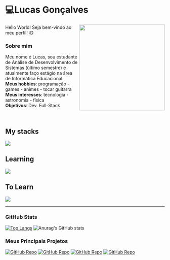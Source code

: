 
<h1 align="left">💻Lucas Gonçalves</h1>
<img align="right" height="270" src="https://media0.giphy.com/media/pLiyRPqPyxy7e/giphy.gif">
<div align="left">
  
<div align="left">
<p>
Hello World! Seja bem-vindo ao meu perfil! :D

### Sobre mim
Meu nome é Lucas, sou estudante de Análise de Desenvolvimento de Sistemas (último semestre) e atualmente faço estágio na área de Informática Educacional.
</br>
<strong>Meus hobbies</strong>: programação - games - animes - tocar guitarra
</br>
<strong>Meus interesses</strong>: tecnologia - astronomia - física
</br>
<strong>Objetivos</strong>: Dev. Full-Stack
</p>
</div>

</br>

## My stacks

<p align="left">
  <a href="https://skillicons.dev">
    <img src="https://skillicons.dev/icons?i=angular,react,html,css,js,typescript,java,python,nodejs,mysql,postgresql,git,github&perline=9" />
  </a>
</p>


## Learning

<p align="left">
  <a href="https://skillicons.dev">
    <img src="https://skillicons.dev/icons?i=angular,react,java,c,cpp,nodejs,spring,aws,docker" />
  </a>
</p>

## To Learn

<p align="left">
  <a href="https://skillicons.dev">
    <img src="https://skillicons.dev/icons?i=kotlin,ruby,jquery" />
  </a>
</p>

<hr/>

### GitHub Stats

[![Top Langs](https://github-readme-stats.vercel.app/api/top-langs/?username=Lucc-Minerva&layout=donut&theme=radical)](https://github.com/Lucc-Minerva/Lucc-Minerva)
![Anurag's GitHub stats](https://github-readme-stats.vercel.app/api?username=Lucc-Minerva&show_icons=true&theme=radical)

### Meus Principais Projetos
[![GitHub Repo](https://github-readme-stats.vercel.app/api/pin/?username=Lucc-Minerva&repo=Java-Certification&theme=radical)](https://github.com/Lucc-Minerva/Java-Certification)
[![GitHub Repo](https://github-readme-stats.vercel.app/api/pin/?username=Lucc-Minerva&repo=Java-ToDoList&theme=radical)](https://github.com/Lucc-Minerva/Java-ToDoList)
[![GitHub Repo](https://github-readme-stats.vercel.app/api/pin/?username=Lucc-Minerva&repo=Angular-Blog&theme=radical)](https://github.com/Lucc-Minerva/Angular-Blog)
[![GitHub Repo](https://github-readme-stats.vercel.app/api/pin/?username=Lucc-Minerva&repo=React-AppNotes&theme=radical)](https://github.com/Lucc-Minerva/React-AppNotes)

</div>
